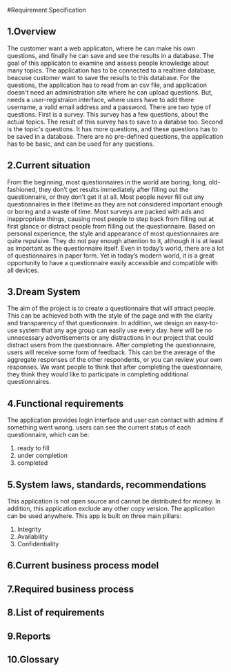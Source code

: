 #Requirement Specification

## 1.Overview
The customer want a web applicaton, where he can make his own questions, and finally he can save and see the results in a database.
The goal of this applicaton to examine and assess people knowledge about many topics.
The application has to be connected to a realtime database, beacuse customer want to save the results to this database.
For the questions, the application has to read from an csv file, and application doesn't need an administration site where he can upload questions.
But, needs a user-registraion interface, where users have to add there username, a valid email address and a password.
There are two type of questions.
First is a survey. This survey has a few questions, about the actual topics. The result of this survey has to save to a databse too.
Second is the topic's questions. It has more questions, and these questions has to be saved in a database.
There are no pre-defined questions, the application has to be basic, and can be used for any questions.


## 2.Current situation
From the beginning, most questionnaires in the world are boring, long, old-fashioned, they don’t get results immediately after 
filling out the questionnaire, or they don’t get it at all. Most people never fill out any questionnaires in their lifetime 
as they are not considered important enough or boring and a waste of time. Most surveys are packed with ads and inappropriate things, 
causing most people to step back from filling out at first glance or distract people from filling out the questionnaire. 
Based on personal experience, the style and appearance of most questionnaires are quite repulsive. 
They do not pay enough attention to it, although it is at least as important as the questionnaire itself.
Even in today’s world, there are a lot of questionnaires in paper form. 
Yet in today’s modern world, it is a great opportunity to have a questionnaire easily accessible and compatible with all devices.

## 3.Dream System
The aim of the project is to create a questionnaire that will attract people. 
This can be achieved both with the style of the page and with the clarity and transparency of that questionnaire. 
In addition, we design an easy-to-use system that any age group can easily use every day. 
here will be no unnecessary advertisements or any distractions in our project that could distract users from the questionnaire. 
After completing the questionnaire, users will receive some form of feedback. 
This can be the average of the aggregate responses of the other respondents, or you can review your own responses.
We want people to think that after completing the questionnaire, they think they would like to participate in completing additional questionnaires.

## 4.Functional requirements
The application provides login interface and user can contact with admins if something went wrong.
users can see the current status of each questionnaire, which can be:

1. ready to fill
2. under completion
3. completed

## 5.System laws, standards, recommendations
This application is not open source and cannot be distributed for money. 
In addition, this application exclude any other copy version. The application can be used anywhere. 
This app is built on three main pillars:

1. Integrity
2. Availability
3. Confidentiality

## 6.Current business process model

## 7.Required business process

## 8.List of requirements

## 9.Reports

## 10.Glossary
